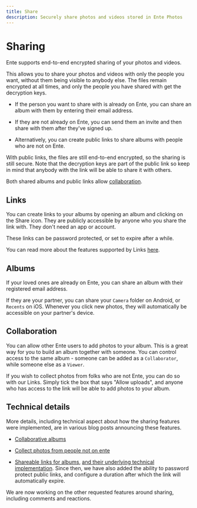 ```yaml
---
title: Share
description: Securely share photos and videos stored in Ente Photos
---
```


# Sharing

Ente supports end-to-end encrypted sharing of your photos and videos.

This allows you to share your photos and videos with only the people you want,
without them being visible to anybody else. The files remain encrypted at all
times, and only the people you have shared with get the decryption keys.

* If the person you want to share with is already on Ente, you can share an
  album with them by entering their email address.

* If they are not already on Ente, you can send them an invite and then share
  with them after they've signed up.

* Alternatively, you can create public links to share albums with people who are
  not on Ente.

With public links, the files are still end-to-end encrypted, so the sharing is
still secure. Note that the decryption keys are part of the public link so keep
in mind that anybody with the link will be able to share it with others.

Both shared albums and public links allow [collaboration](collaborate).

## Links

You can create links to your albums by opening an album and clicking on the
Share icon. They are publicly accessible by anyone who you share the link with.
They don't need an app or account.

These links can be password protected, or set to expire after a while.

You can read more about the features supported by Links
[here](https://ente.io/blog/powerful-links/).

## Albums

If your loved ones are already on Ente, you can share an album with their
registered email address.

If they are your partner, you can share your `Camera` folder on Android, or
`Recents` on iOS. Whenever you click new photos, they will automatically be
accessible on your partner's device.

## Collaboration

You can allow other Ente users to add photos to your album. This is a great way
for you to build an album together with someone. You can control access to the
same album - someone can be added as a `Collaborator`, while someone else as a
`Viewer`.

If you wish to collect photos from folks who are not Ente, you can do so with
our Links. Simply tick the box that says "Allow uploads", and anyone who has
access to the link will be able to add photos to your album.

## Technical details

More details, including technical aspect about how the sharing features were
implemented, are in various blog posts announcing these features.

* [Collaborative albums](https://ente.io/blog/collaborative-albums)

* [Collect photos from people not on ente](https://ente.io/blog/collect-photos)

* [Shareable links for albums](https://ente.io/blog/shareable-links), [and their
  underlying technical
  implementation](https://ente.io/blog/building-shareable-links). Since then, we
  have also added the ability to password protect public links, and configure a
  duration after which the link will automatically expire.

We are now working on the other requested features around sharing, including
comments and reactions.
